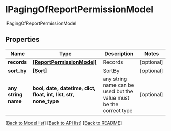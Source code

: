 # IPagingOfReportPermissionModel

IPagingOfReportPermissionModel

## Properties
Name | Type | Description | Notes
------------ | ------------- | ------------- | -------------
**records** | [**[ReportPermissionModel]**](ReportPermissionModel.md) | Records | [optional] 
**sort_by** | [**[Sort]**](Sort.md) | SortBy | [optional] 
**any string name** | **bool, date, datetime, dict, float, int, list, str, none_type** | any string name can be used but the value must be the correct type | [optional]

[[Back to Model list]](../README.md#documentation-for-models) [[Back to API list]](../README.md#documentation-for-api-endpoints) [[Back to README]](../README.md)


